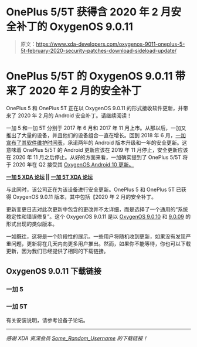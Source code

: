 # OnePlus 5/5T 获得含 2020 年 2 月安全补丁的 OxygenOS 9.0.11

> 原文：<https://www.xda-developers.com/oxygenos-9011-oneplus-5-5t-february-2020-security-patches-download-sideload-update/>

# OnePlus 5/5T 的 OxygenOS 9.0.11 带来了 2020 年 2 月的安全补丁

OnePlus 5 和 OnePlus 5T 正在以 OxygenOS 9.0.11 的形式接收软件更新，并带来了 2020 年 2 月的 Android 安全补丁。请继续阅读！

一加 5 和一加 5T 分别于 2017 年 6 月和 2017 年 11 月上市。从那以后，一加又推出了大量的设备，并且他们的设备组合一直在增长。回到 2018 年 6 月，[一加宣布了其软件维护时间表](https://www.xda-developers.com/oneplus-software-maintenance-schedule/)，承诺两年的 Android 版本升级和一年的安全更新。这意味着 OnePlus 5/5T 的 Android 更新应该在 2019 年 11 月停止，安全更新应该在 2020 年 11 月之后停止。从好的方面来看，一加确实提到了 OnePlus 5/5T 将于 2020 年在 Q2 接受其 [OxygenOS Android 10 更新。](https://www.xda-developers.com/oneplus-6-6t-android-10-beta-5-5t-q2-2020/)

**[一加 5 XDA 论坛](https://forum.xda-developers.com/oneplus-5) || [一加 5T XDA 论坛](https://forum.xda-developers.com/oneplus-5t)**

与此同时，该公司正在为该设备进行安全更新。OnePlus 5 和 OnePlus 5T 已获得 OxygenOS 9.0.11 版本，其中包括【2020 年 2 月的安全补丁。

更新变更日志对此次更新中包含的更改并不太详细，而是选择了一个通用的“系统稳定性和错误修复”。这个 OxygenOS 9.0.11 是以 [OxygenOS 9.0.10](https://www.xda-developers.com/oxygenos-oneplus-5-5t-december-security/) 和 [9.0.09](https://www.xda-developers.com/oxygenos-9-0-9-rolls-out-oneplus-5-5t-october-2019-security-patches/) 的形式出现的类似版本。

一如既往，这将是一个阶段性的展示。一些用户将随机收到更新，如果没有发现严重问题，更新将在几天内向更多用户推出。然而，如果你不能等待，你也可以下载更新，因为我们已经提供了相同的下载链接。

## OxygenOS 9.0.11 下载链接

### 一加 5

### 一加 5T

有关安装说明，请参考设备子论坛。

* * *

*感谢 XDA 资深会员 [Some_Random_Username](https://forum.xda-developers.com/member.php?u=8234677) 的下载链接！*